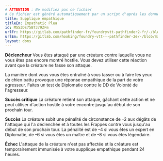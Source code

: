 ```yaml
---
# ATTENTION : Ne modifiez pas ce fichier
# Ce fichier est généré automatiquement par un script d'après les données du module Foundry VTT officiel et de sa traduction
title: Supplique empathique
titleEn: Empathetic Plea
id: MS53Ds75BT379ZFm
urlFr: https://gitlab.com/pathfinder-fr/foundryvtt-pathfinder2-fr/-/blob/master/data/feats/MS53Ds75BT379ZFm.htm
urlEn: https://gitlab.com/hooking/foundry-vtt---pathfinder-2e/-/blob/master/packs/data/feats.db/empathetic-plea.json
layout: dons
---
```

**Déclencheur** Vous êtes attaqué par une créature contre laquelle vous ne vous êtes pas encore montré hostile. Vous devez utiliser cette réaction avant que la créature ne fasse son attaque.

La manière dont vous vous êtes entraîné à vous tasser ou à faire les yeux de chien battu provoque une réponse empathique de la part de votre agresseur. Faites un test de Diplomatie contre le DD de Volonté de l'agresseur.

**Succès critique** La créature retient son attaque, gâchant cette action et ne peut utiliser d'action hostile à votre encontre jusqu'au début de son prochain tour.

**Succès** La créature subit une pénalité de circonstance de –2 aux dégâts de l'attaque qui l'a déclenchée et à toutes les Frappes contre vous jusqu'au début de son prochain tour. La pénalité est de –4 si vous êtes un expert en Diplomatie, de –6 si vous êtes un maître et de –8 si vous êtes légendaire.

**Échec** L'attaque de la créature n'est pas affectée et la créature est temporairement immunisée à votre supplique empathique pendant 24 heures.
